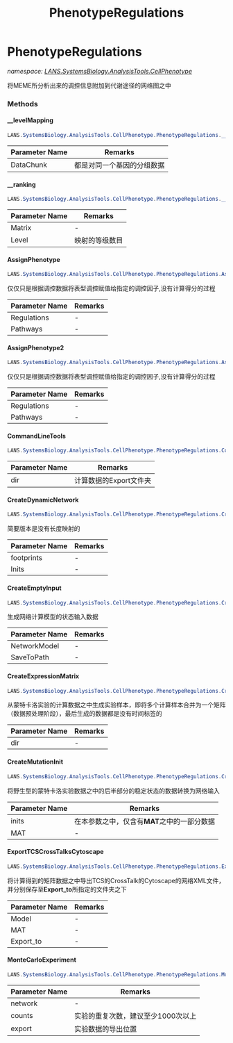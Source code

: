 ﻿---
title: PhenotypeRegulations
---

# PhenotypeRegulations
_namespace: [LANS.SystemsBiology.AnalysisTools.CellPhenotype](N-LANS.SystemsBiology.AnalysisTools.CellPhenotype.html)_

将MEME所分析出来的调控信息附加到代谢途径的网络图之中

### Methods

#### __levelMapping
```csharp
LANS.SystemsBiology.AnalysisTools.CellPhenotype.PhenotypeRegulations.__levelMapping(LANS.SystemsBiology.GCModeller.Framework.Kernel_Driver.DataStorage.FileModel.DataSerials{System.Double}[],System.Double)
```


|Parameter Name|Remarks|
|--------------|-------|
|DataChunk|都是对同一个基因的分组数据|


#### __ranking
```csharp
LANS.SystemsBiology.AnalysisTools.CellPhenotype.PhenotypeRegulations.__ranking(Microsoft.VisualBasic.DocumentFormat.Csv.DocumentStream.File,System.Int32)
```


|Parameter Name|Remarks|
|--------------|-------|
|Matrix|-|
|Level|映射的等级数目|


#### AssignPhenotype
```csharp
LANS.SystemsBiology.AnalysisTools.CellPhenotype.PhenotypeRegulations.AssignPhenotype(System.Collections.Generic.IEnumerable{LANS.SystemsBiology.InteractionModel.IRegulatorRegulation},System.Collections.Generic.IEnumerable{LANS.SystemsBiology.Assembly.KEGG.Archives.Csv.Pathway})
```
仅仅只是根据调控数据将表型调控赋值给指定的调控因子,没有计算得分的过程

|Parameter Name|Remarks|
|--------------|-------|
|Regulations|-|
|Pathways|-|


#### AssignPhenotype2
```csharp
LANS.SystemsBiology.AnalysisTools.CellPhenotype.PhenotypeRegulations.AssignPhenotype2(System.Collections.Generic.IEnumerable{LANS.SystemsBiology.InteractionModel.IRegulatorRegulation},System.Collections.Generic.IEnumerable{LANS.SystemsBiology.Assembly.KEGG.Archives.Csv.Pathway},System.String)
```
仅仅只是根据调控数据将表型调控赋值给指定的调控因子,没有计算得分的过程

|Parameter Name|Remarks|
|--------------|-------|
|Regulations|-|
|Pathways|-|


#### CommandLineTools
```csharp
LANS.SystemsBiology.AnalysisTools.CellPhenotype.PhenotypeRegulations.CommandLineTools(System.String,System.String,System.String,System.String,System.String)
```


|Parameter Name|Remarks|
|--------------|-------|
|dir|计算数据的Export文件夹|


#### CreateDynamicNetwork
```csharp
LANS.SystemsBiology.AnalysisTools.CellPhenotype.PhenotypeRegulations.CreateDynamicNetwork(System.Collections.Generic.IEnumerable{LANS.SystemsBiology.AnalysisTools.CellPhenotype.DocumentFormat.RegulatesFootprints},System.Collections.Generic.IEnumerable{LANS.SystemsBiology.AnalysisTools.CellPhenotype.Simulation.ExpressionRegulationNetwork.NetworkInput})
```
简要版本是没有长度映射的

|Parameter Name|Remarks|
|--------------|-------|
|footprints|-|
|Inits|-|


#### CreateEmptyInput
```csharp
LANS.SystemsBiology.AnalysisTools.CellPhenotype.PhenotypeRegulations.CreateEmptyInput(System.Collections.Generic.IEnumerable{LANS.SystemsBiology.AnalysisTools.CellPhenotype.DocumentFormat.RegulatesFootprints},System.String)
```
生成网络计算模型的状态输入数据

|Parameter Name|Remarks|
|--------------|-------|
|NetworkModel|-|
|SaveToPath|-|


#### CreateExpressionMatrix
```csharp
LANS.SystemsBiology.AnalysisTools.CellPhenotype.PhenotypeRegulations.CreateExpressionMatrix(System.String,System.Double)
```
从蒙特卡洛实验的计算数据之中生成实验样本，即将多个计算样本合并为一个矩阵（数据预处理阶段），最后生成的数据都是没有时间标签的

|Parameter Name|Remarks|
|--------------|-------|
|dir|-|


#### CreateMutationInit
```csharp
LANS.SystemsBiology.AnalysisTools.CellPhenotype.PhenotypeRegulations.CreateMutationInit(System.Collections.Generic.IEnumerable{LANS.SystemsBiology.AnalysisTools.CellPhenotype.Simulation.ExpressionRegulationNetwork.NetworkInput},Microsoft.VisualBasic.DocumentFormat.Csv.DocumentStream.File,System.Int32)
```
将野生型的蒙特卡洛实验数据之中的后半部分的稳定状态的数据转换为网络输入

|Parameter Name|Remarks|
|--------------|-------|
|inits|在本参数之中，仅含有**MAT**之中的一部分数据|
|MAT|-|


#### ExportTCSCrossTalksCytoscape
```csharp
LANS.SystemsBiology.AnalysisTools.CellPhenotype.PhenotypeRegulations.ExportTCSCrossTalksCytoscape(LANS.SystemsBiology.GCModeller.ModellingEngine.Assembly.DocumentFormat.CsvTabular.FileStream.IO.XmlresxLoader,Microsoft.VisualBasic.DocumentFormat.Csv.DocumentStream.File,System.String)
```
将计算得到的矩阵数据之中导出TCS的CrossTalk的Cytoscape的网络XML文件，并分别保存至**Export_to**所指定的文件夹之下

|Parameter Name|Remarks|
|--------------|-------|
|Model|-|
|MAT|-|
|Export_to|-|


#### MonteCarloExperiment
```csharp
LANS.SystemsBiology.AnalysisTools.CellPhenotype.PhenotypeRegulations.MonteCarloExperiment(LANS.SystemsBiology.AnalysisTools.CellPhenotype.Simulation.ExpressionRegulationNetwork.BinaryNetwork,System.Int32,System.String)
```


|Parameter Name|Remarks|
|--------------|-------|
|network|-|
|counts|实验的重复次数，建议至少1000次以上|
|export|实验数据的导出位置|





